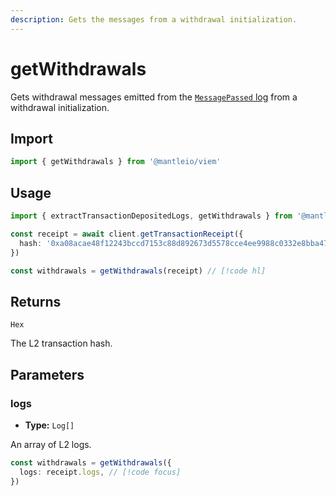 ```yaml
---
description: Gets the messages from a withdrawal initialization.
---
```


# getWithdrawals

Gets withdrawal messages emitted from the [`MessagePassed` log](https://github.com/mantlenetworkio/mantle-v2/blob/v1.0.0-alpha.1/packages/contracts-bedrock/contracts/L2/L2ToL1MessagePasser.sol#L60) from a withdrawal initialization.

## Import

```ts
import { getWithdrawals } from '@mantleio/viem'
```

## Usage

```ts
import { extractTransactionDepositedLogs, getWithdrawals } from '@mantleio/viem'

const receipt = await client.getTransactionReceipt({
  hash: '0xa08acae48f12243bccd7153c88d892673d5578cce4ee9988c0332e8bba47436b',
})

const withdrawals = getWithdrawals(receipt) // [!code hl]
```

## Returns

`Hex`

The L2 transaction hash.

## Parameters

### logs

- **Type:** `Log[]`

An array of L2 logs.

```ts
const withdrawals = getWithdrawals({
  logs: receipt.logs, // [!code focus]
})
```
